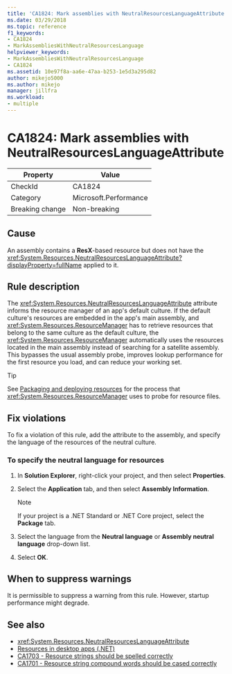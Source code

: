 ```yaml
---
title: 'CA1824: Mark assemblies with NeutralResourcesLanguageAttribute'
ms.date: 03/29/2018
ms.topic: reference
f1_keywords:
- CA1824
- MarkAssembliesWithNeutralResourcesLanguage
helpviewer_keywords:
- MarkAssembliesWithNeutralResourcesLanguage
- CA1824
ms.assetid: 10e97f8a-aa6e-47aa-b253-1e5d3a295d82
author: mikejo5000
ms.author: mikejo
manager: jillfra
ms.workload:
- multiple
---
```

# CA1824: Mark assemblies with NeutralResourcesLanguageAttribute

|Property|Value|
|-|-|
|CheckId|CA1824|
|Category|Microsoft.Performance|
|Breaking change|Non-breaking|

## Cause

An assembly contains a **ResX**-based resource but does not have the <xref:System.Resources.NeutralResourcesLanguageAttribute?displayProperty=fullName> applied to it.

## Rule description

The <xref:System.Resources.NeutralResourcesLanguageAttribute> attribute informs the resource manager of an app's default culture. If the default culture's resources are embedded in the app's main assembly, and <xref:System.Resources.ResourceManager> has to retrieve resources that belong to the same culture as the default culture, the <xref:System.Resources.ResourceManager> automatically uses the resources located in the main assembly instead of searching for a satellite assembly. This bypasses the usual assembly probe, improves lookup performance for the first resource you load, and can reduce your working set.

> [!TIP]
> See [Packaging and deploying resources](/dotnet/framework/resources/packaging-and-deploying-resources-in-desktop-apps) for the process that <xref:System.Resources.ResourceManager> uses to probe for resource files.

## Fix violations

To fix a violation of this rule, add the attribute to the assembly, and specify the language of the resources of the neutral culture.

### To specify the neutral language for resources

1. In **Solution Explorer**, right-click your project, and then select **Properties**.

2. Select the **Application** tab, and then select **Assembly Information**.

   > [!NOTE]
   > If your project is a .NET Standard or .NET Core project, select the **Package** tab.

3. Select the language from the **Neutral language** or **Assembly neutral language** drop-down list.

4. Select **OK**.

## When to suppress warnings

It is permissible to suppress a warning from this rule. However, startup performance might degrade.

## See also

- <xref:System.Resources.NeutralResourcesLanguageAttribute>
- [Resources in desktop apps (.NET)](/dotnet/framework/resources/)
- [CA1703 - Resource strings should be spelled correctly](../code-quality/ca1703.md)
- [CA1701 - Resource string compound words should be cased correctly](../code-quality/ca1701.md)
